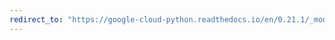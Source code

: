 ```yaml
---
redirect_to: "https://google-cloud-python.readthedocs.io/en/0.21.1/_modules/google/cloud/language/client.html"
---
```

